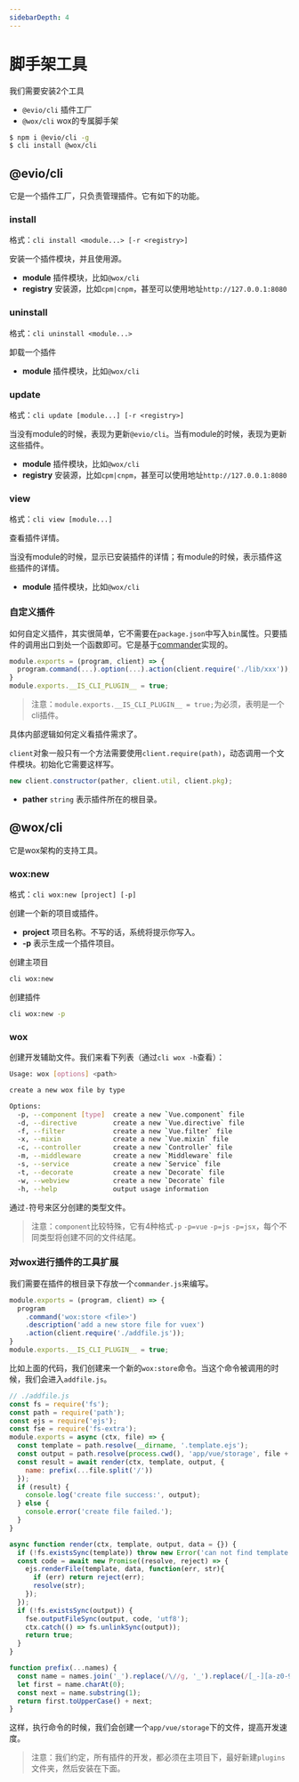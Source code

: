 ```yaml
---
sidebarDepth: 4
---
```


# 脚手架工具

我们需要安装2个工具

- `@evio/cli` 插件工厂
- `@wox/cli` wox的专属脚手架

```bash
$ npm i @evio/cli -g
$ cli install @wox/cli
```

## @evio/cli

它是一个插件工厂，只负责管理插件。它有如下的功能。

### install

格式：`cli install <module...> [-r <registry>]`

安装一个插件模块，并且使用源。

- **module** 插件模块，比如`@wox/cli`
- **registry** 安装源，比如`cpm|cnpm`，甚至可以使用地址`http://127.0.0.1:8080`

### uninstall

格式：`cli uninstall <module...>`

卸载一个插件

- **module** 插件模块，比如`@wox/cli`

### update

格式：`cli update [module...] [-r <registry>]`

当没有module的时候，表现为更新`@evio/cli`。当有module的时候，表现为更新这些插件。

- **module** 插件模块，比如`@wox/cli`
- **registry** 安装源，比如`cpm|cnpm`，甚至可以使用地址`http://127.0.0.1:8080`

### view

格式：`cli view [module...]`

查看插件详情。

当没有module的时候，显示已安装插件的详情；有module的时候，表示插件这些插件的详情。

- **module** 插件模块，比如`@wox/cli`

### 自定义插件

如何自定义插件，其实很简单，它不需要在`package.json`中写入`bin`属性。只要插件的调用出口到处一个函数即可。它是基于[commander](https://www.npmjs.com/package/commander)实现的。

```javascript
module.exports = (program, client) => {
  program.command(...).option(...).action(client.require('./lib/xxx'));
}
module.exports.__IS_CLI_PLUGIN__ = true;
```

> 注意：`module.exports.__IS_CLI_PLUGIN__ = true;`为必须，表明是一个cli插件。

具体内部逻辑如何定义看插件需求了。

`client`对象一般只有一个方法需要使用`client.require(path)`，动态调用一个文件模块。初始化它需要这样写。

```javascript
new client.constructor(pather, client.util, client.pkg);
```

- **pather** `string` 表示插件所在的根目录。

## @wox/cli

它是wox架构的支持工具。

### wox:new

格式：`cli wox:new [project] [-p]`

创建一个新的项目或插件。

- **project** 项目名称。不写的话，系统将提示你写入。
- **-p** 表示生成一个插件项目。

创建主项目

```bash
cli wox:new
```

创建插件

```bash
cli wox:new -p
```

### wox

创建开发辅助文件。我们来看下列表（通过`cli wox -h`查看）：

```bash
Usage: wox [options] <path>

create a new wox file by type

Options:
  -p, --component [type]  create a new `Vue.component` file
  -d, --directive         create a new `Vue.directive` file
  -f, --filter            create a new `Vue.filter` file
  -x, --mixin             create a new `Vue.mixin` file
  -c, --controller        create a new `Controller` file
  -m, --middleware        create a new `Middleware` file
  -s, --service           create a new `Service` file
  -t, --decorate          create a new `Decorate` file
  -w, --webview           create a new `Decorate` file
  -h, --help              output usage information
```

通过`-`符号来区分创建的类型文件。

> 注意：`component`比较特殊，它有4种格式`-p` `-p=vue` `-p=js` `-p=jsx`，每个不同类型将创建不同的文件结尾。

### 对wox进行插件的工具扩展

我们需要在插件的根目录下存放一个`commander.js`来编写。

```javascript
module.exports = (program, client) => {
  program
    .command('wox:store <file>')
    .description('add a new store file for vuex')
    .action(client.require('./addfile.js'));
}
module.exports.__IS_CLI_PLUGIN__ = true;
```

比如上面的代码，我们创建来一个新的`wox:store`命令。当这个命令被调用的时候，我们会进入`addfile.js`。

```javascript
// ./addfile.js
const fs = require('fs');
const path = require('path');
const ejs = require('ejs');
const fse = require('fs-extra');
module.exports = async (ctx, file) => {
  const template = path.resolve(__dirname, '.template.ejs');
  const output = path.resolve(process.cwd(), 'app/vue/storage', file + '.js');
  const result = await render(ctx, template, output, {
    name: prefix(...file.split('/'))
  });
  if (result) {
    console.log('create file success:', output);
  } else {
    console.error('create file failed.');
  }
}

async function render(ctx, template, output, data = {}) {
  if (!fs.existsSync(template)) throw new Error('can not find template:' + template);
  const code = await new Promise((resolve, reject) => {
    ejs.renderFile(template, data, function(err, str){
      if (err) return reject(err);
      resolve(str);
    });
  });
  if (!fs.existsSync(output)) {
    fse.outputFileSync(output, code, 'utf8');
    ctx.catch(() => fs.unlinkSync(output));
    return true;
  }
}

function prefix(...names) {
  const name = names.join('_').replace(/\//g, '_').replace(/[_-][a-z0-9]/ig, s => s.substring(1).toUpperCase());
  let first = name.charAt(0);
  const next = name.substring(1);
  return first.toUpperCase() + next;
}
```

这样，执行命令的时候，我们会创建一个`app/vue/storage`下的文件，提高开发速度。

> 注意：我们约定，所有插件的开发，都必须在主项目下，最好新建`plugins`文件夹，然后安装在下面。